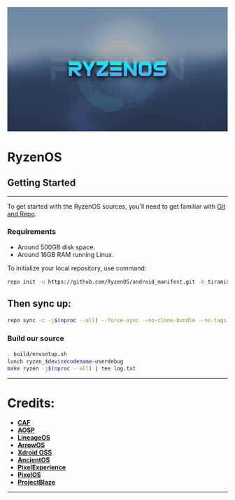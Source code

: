 
![banner](https://raw.githubusercontent.com/kutemeikito/Ryzen-Script/master/RyzenOS.jpg)
# RyzenOS

## Getting Started ## 
---------------
To get started with the RyzenOS sources, you'll need to get
familiar with [Git and Repo](https://source.android.com/setup/build/downloading).

### Requirements
- Around 500GB disk space.
- Around 16GB RAM running Linux.

To initialize your local repository, use command:

```bash
repo init -u https://github.com/RyzenOS/android_manifest.git -b tiramisu
```

## Then sync up: ##

```bash
repo sync -c -j$(nproc --all) --force-sync --no-clone-bundle --no-tags
```

### Build our source ###

```bash
. build/envsetup.sh
lunch ryzen_$devicecodename-userdebug
make ryzen -j$(nproc --all) | tee log.txt
```

-----------------------------------------------------------------------------
Credits:
=======
 * [**CAF**](https://source.codeaurora.org)
 * [**AOSP**](https://android.googlesource.com)
 * [**LineageOS**](https://github.com/LineageOS)
 * [**ArrowOS**](https://github.com/ArrowOS)
 * [**Xdroid OSS**](https://github.com/xdroid-oss)
 * [**AncientOS**](https://github.com/ancient-lab)
 * [**PixelExperience**](https://github.com/PixelExperience)
 * [**PixelOS**](https://github.com/PixelOS-AOSP)
 * [**ProjectBlaze**](https://github.com/ProjectBlaze)
-----------------------------------------------------------------------------
